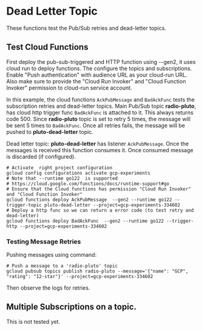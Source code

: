 # Dead Letter Topic
These functions test the Pub/Sub retries and dead-letter topics.

## Test Cloud Functions

First deploy the pub-sub-triggered and HTTP function using --gen2, it uses cloud run to deploy functions.
The configure the topics and subscriptions. Enable  "Push authentication" with audience URL as your cloud-run URL. Also 
make sure to provide the "Cloud Run Invoker" and "Cloud Function Invoker" permission to cloud-run service account.

In this example, the cloud functions `AckPubMessage` and `BadAckFunc` tests the subscription retries and dead-letter topics.
Main Pub/Sub topic __radio-pluto__, has  cloud http trigger func `BadAckFunc` is attached to it. This always returns code 500.
Since __radio-pluto__ topic is set to retry 5 times, the message will be sent 5 times to `BadAckFunc`. 
Once all retries fails, the message will be pushed to __pluto-dead-letter__ topic.

Dead letter topic: __pluto-dead-letter__ has listener `AckPubMessage`. Once the messages is received this function 
consumes it. Once consumed message is discarded (if configured).

```shell
# Activate  right project configuration
gcloud config configurations activate gcp-experiments
# Note that --runtime go122  is supported 
# https://cloud.google.com/functions/docs/runtime-support#go
# Ensure that the Cloud functions has permission "Cloud Run Invoker" and "Cloud Function Invoker"
gcloud functions deploy AckPubMessage  --gen2 --runtime go122 --trigger-topic pluto-dead-letter --project=gcp-experiments-334602
# Deploy a http func so we can return a error code (to test retry and dead-letter)
gcloud functions deploy BadAckFunc  --gen2 --runtime go122 --trigger-http --project=gcp-experiments-334602
```

### Testing Message Retries
Pushing messages using command:
```shell
# Push a message to a 'radio-pluto' topic
gcloud pubsub topics publish radio-pluto --message='{"name": "GCP", "rating": "12-star"}' --project=gcp-experiments-334602
```
Then observe the logs for retries. 

## Multiple Subscriptions on a topic.
This is not tested yet.